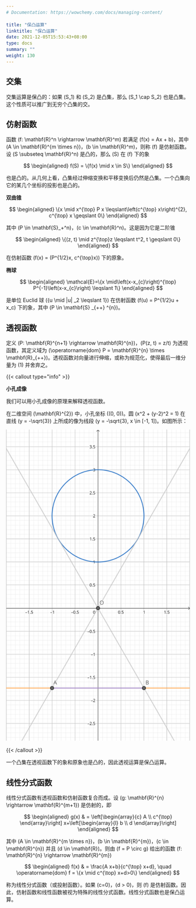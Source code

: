 ```yaml
---
# Documentation: https://wowchemy.com/docs/managing-content/

title: "保凸运算"
linktitle: "保凸运算"
date: 2021-12-05T15:53:43+08:00
type: docs
summary: ""
weight: 130
---
```


<!--more-->

## 交集

交集运算是保凸的：如果 \(S_1\) 和 \(S_2\) 是凸集，那么 \(S_1 \cap S_2\) 也是凸集。这个性质可以推广到无穷个凸集的交。

## 仿射函数

函数 \(f: \mathbf{R}^n \rightarrow \mathbf{R}^m\) 若满足 \(f(x) = Ax + b\)，其中 \(A \in \mathbf{R}^{m \times n}\)，\(b \in \mathbf{R}^m\)，则称 \(f\) 是仿射函数。设 \(S \subseteq \mathbf{R}^n\) 是凸的，那么 \(S\) 在 \(f\) 下的象

$$
\begin{aligned}
f(S) = \{f(x) \mid x \in S\}
\end{aligned}
$$

也是凸的。从几何上看，凸集经过伸缩变换和平移变换后仍然是凸集。一个凸集向它的某几个坐标的投影也是凸的。

**双曲锥**

$$
\begin{aligned}
\{x \mid x^{\top} P x \leqslant\left(c^{\top} x\right)^{2}, c^{\top} x \geqslant 0\}
\end{aligned}
$$

其中 \(P \in \mathbf{S}_+^n\)，\(c \in \mathbf{R}^n\)。这是因为它是二阶锥

$$
\begin{aligned}
\{(z, t) \mid z^{\top}z \leqslant t^2, t \geqslant 0\}
\end{aligned}
$$

在仿射函数 \(f(x) = (P^{1/2}x, c^{\top}x)\) 下的原象。

**椭球**

$$
\begin{aligned}
\mathcal{E}=\{x \mid\left(x-x_{c}\right)^{\top} P^{-1}\left(x-x_{c}\right) \leqslant 1\}
\end{aligned}
$$

是单位 Euclid 球 \(\{u \mid \|u\| _2 \leqslant 1\}\) 在仿射函数 \(f(u) = P^{1/2}u + x_c\) 下的象，其中 \(P \in \mathbf{S} _{++} ^{n}\)。

## 透视函数

定义 \(P: \mathbf{R}^{n+1} \rightarrow \mathbf{R}^{n}\)，\(P(z, t) = z/t\) 为透视函数，其定义域为 \(\operatorname{dom} P = \mathbf{R}^{n} \times \mathbf{R}_{++}\)。透视函数对向量进行伸缩，或称为规范化，使得最后一维分量为 \(1\) 并舍弃之。

{{< callout type="info" >}}

**小孔成像**

我们可以用小孔成像的原理来解释透视函数。

在二维空间 \(\mathbf{R}^{2}\) 中，小孔坐标 \((0, 0)\)。圆 \(x^2 + (y-2)^2 = 1\) 在直线 \(y = -\sqrt{3}\) 上所成的像为线段 \(y = -\sqrt{3}, x \in [-1, 1]\)。如图所示：

![](2f584a728570a6ece4e53c59712253b6.svg)

{{< /callout >}}

一个凸集在透视函数下的象和原象也是凸的，因此透视运算是保凸运算。

## 线性分式函数

线性分式函数有透视函数和仿射函数复合而成。设 \(g: \mathbf{R}^{n} \rightarrow \mathbf{R}^{m+1}\) 是仿射的，即

$$
\begin{aligned}
g(x) & = \left[\begin{array}{c}
A \\
c^{\top}
\end{array}\right] x+\left[\begin{array}{l}
b \\
d
\end{array}\right]
\end{aligned}
$$

其中 \(A \in \mathbf{R}^{m \times n}\)，\(b \in \mathbf{R}^{m}\)，\(c \in \mathbf{R}^{n}\) 并且 \(d \in \mathbf{R}\)。则由 \(f = P \circ g\) 给出的函数 \(f: \mathbf{R}^{n} \rightarrow \mathbf{R}^{m}\)

$$
\begin{aligned}
f(x) & = \frac{A x+b}{c^{\top} x+d}, \quad \operatorname{dom} f = \{x \mid c^{\top} x+d>0\}
\end{aligned}
$$

称为线性分式函数（或投射函数）。如果 \(c=0\)，\(d > 0\)，则 \(f\) 是仿射函数。因此，仿射函数和线性函数被视为特殊的线性分式函数。线性分式函数也是保凸运算。